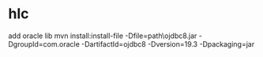 # hlc

add oracle lib
mvn install:install-file -Dfile=path\ojdbc8.jar -DgroupId=com.oracle -DartifactId=ojdbc8 -Dversion=19.3 -Dpackaging=jar
